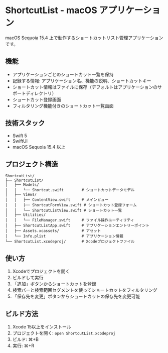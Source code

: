 # ShortcutList - macOS アプリケーション

macOS Sequoia 15.4 上で動作するショートカットリスト管理アプリケーションです。

## 機能

- アプリケーションごとのショートカット一覧を保持
- 記録する情報: アプリケーション名、機能の説明、ショートカットキー
- ショートカット情報はファイルに保存（デフォルトはアプリケーションのサポートディレクトリ）
- ショートカット登録画面
- フィルタリング機能付きのショートカット一覧画面

## 技術スタック

- Swift 5
- SwiftUI
- macOS Sequoia 15.4 以上

## プロジェクト構造

```
ShortcutList/
├── ShortcutList/
│   ├── Models/
│   │   └── Shortcut.swift        # ショートカットデータモデル
│   ├── Views/
│   │   ├── ContentView.swift     # メインビュー
│   │   ├── ShortcutFormView.swift # ショートカット登録フォーム
│   │   └── ShortcutListView.swift # ショートカット一覧
│   ├── Utilities/
│   │   └── FileManager.swift     # ファイル操作ユーティリティ
│   ├── ShortcutListApp.swift     # アプリケーションエントリーポイント
│   ├── Assets.xcassets/          # アセット
│   └── Info.plist                # アプリケーション情報
└── ShortcutList.xcodeproj/       # Xcodeプロジェクトファイル
```

## 使い方

1. Xcodeでプロジェクトを開く
2. ビルドして実行
3. 「追加」ボタンからショートカットを登録
4. 検索バーと検索範囲セグメントを使ってショートカットをフィルタリング
5. 「保存先を変更」ボタンからショートカットの保存先を変更可能

## ビルド方法

1. Xcode 15以上をインストール
2. プロジェクトを開く: `open ShortcutList.xcodeproj`
3. ビルド: ⌘+B
4. 実行: ⌘+R
